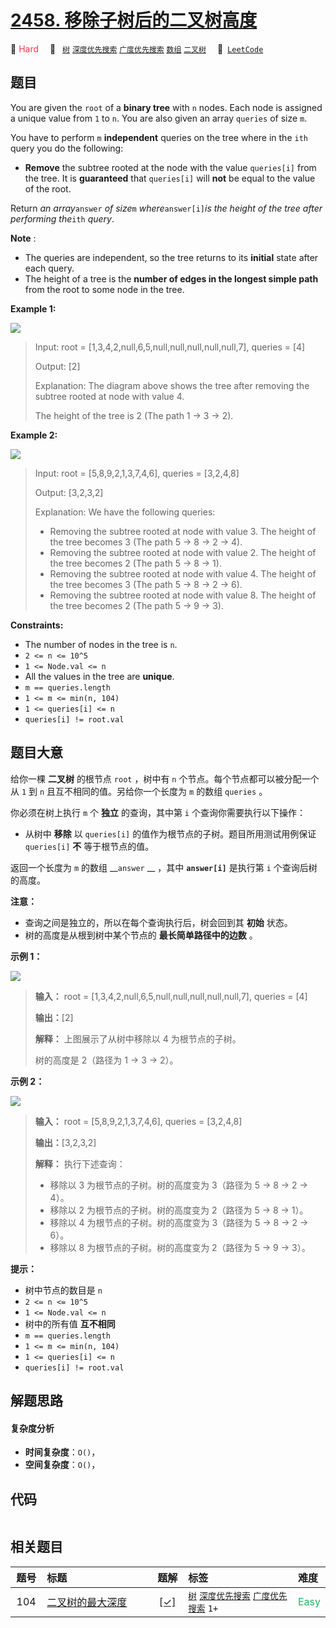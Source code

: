 # [2458. 移除子树后的二叉树高度](https://leetcode.com/problems/height-of-binary-tree-after-subtree-removal-queries)

🔴 <font color=#ff334b>Hard</font>&emsp; 🔖&ensp; [`树`](/outline/tag/tree.md) [`深度优先搜索`](/outline/tag/depth-first-search.md) [`广度优先搜索`](/outline/tag/breadth-first-search.md) [`数组`](/outline/tag/array.md) [`二叉树`](/outline/tag/binary-tree.md)&emsp; 🔗&ensp;[`LeetCode`](https://leetcode.com/problems/height-of-binary-tree-after-subtree-removal-queries)

## 题目

You are given the `root` of a **binary tree** with `n` nodes. Each node is
assigned a unique value from `1` to `n`. You are also given an array `queries`
of size `m`.

You have to perform `m` **independent** queries on the tree where in the `ith`
query you do the following:

  * **Remove** the subtree rooted at the node with the value `queries[i]` from the tree. It is **guaranteed** that `queries[i]` will **not** be equal to the value of the root.

Return _an array_`answer` _of size_`m` _where_`answer[i]`_is the height of the
tree after performing the_`ith` _query_.

**Note** :

  * The queries are independent, so the tree returns to its **initial** state after each query.
  * The height of a tree is the **number of edges in the longest simple path** from the root to some node in the tree.



**Example 1:**

![](https://assets.leetcode.com/uploads/2022/09/07/binaryytreeedrawio-1.png)

> Input: root = [1,3,4,2,null,6,5,null,null,null,null,null,7], queries = [4]
> 
> Output: [2]
> 
> Explanation: The diagram above shows the tree after removing the subtree rooted at node with value 4.
> 
> The height of the tree is 2 (The path 1 -> 3 -> 2).

**Example 2:**

![](https://assets.leetcode.com/uploads/2022/09/07/binaryytreeedrawio-2.png)

> Input: root = [5,8,9,2,1,3,7,4,6], queries = [3,2,4,8]
> 
> Output: [3,2,3,2]
> 
> Explanation: We have the following queries:
> - Removing the subtree rooted at node with value 3. The height of the tree becomes 3 (The path 5 -> 8 -> 2 -> 4).
> - Removing the subtree rooted at node with value 2. The height of the tree becomes 2 (The path 5 -> 8 -> 1).
> - Removing the subtree rooted at node with value 4. The height of the tree becomes 3 (The path 5 -> 8 -> 2 -> 6).
> - Removing the subtree rooted at node with value 8. The height of the tree becomes 2 (The path 5 -> 9 -> 3).

**Constraints:**

  * The number of nodes in the tree is `n`.
  * `2 <= n <= 10^5`
  * `1 <= Node.val <= n`
  * All the values in the tree are **unique**.
  * `m == queries.length`
  * `1 <= m <= min(n, 104)`
  * `1 <= queries[i] <= n`
  * `queries[i] != root.val`


## 题目大意

给你一棵 **二叉树** 的根节点 `root` ，树中有 `n` 个节点。每个节点都可以被分配一个从 `1` 到 `n` 且互不相同的值。另给你一个长度为
`m` 的数组 `queries` 。

你必须在树上执行 `m` 个 **独立** 的查询，其中第 `i` 个查询你需要执行以下操作：

  * 从树中 **移除** 以 `queries[i]` 的值作为根节点的子树。题目所用测试用例保证 `queries[i]` **不** 等于根节点的值。

返回一个长度为 `m` 的数组 __`answer` __ ，其中 __`answer[i]`__ 是执行第 `i` 个查询后树的高度。

**注意：**

  * 查询之间是独立的，所以在每个查询执行后，树会回到其 **初始** 状态。
  * 树的高度是从根到树中某个节点的 **最长简单路径中的边数** 。



**示例 1：**

![](https://assets.leetcode.com/uploads/2022/09/07/binaryytreeedrawio-1.png)

> 
> 
> 
> 
> 
> **输入：** root = [1,3,4,2,null,6,5,null,null,null,null,null,7], queries = [4]
> 
> **输出：**[2]
> 
> **解释：** 上图展示了从树中移除以 4 为根节点的子树。
> 
> 树的高度是 2（路径为 1 -> 3 -> 2）。
> 
> 

**示例 2：**

![](https://assets.leetcode.com/uploads/2022/09/07/binaryytreeedrawio-2.png)

> 
> 
> 
> 
> 
> **输入：** root = [5,8,9,2,1,3,7,4,6], queries = [3,2,4,8]
> 
> **输出：**[3,2,3,2]
> 
> **解释：** 执行下述查询：
> - 移除以 3 为根节点的子树。树的高度变为 3（路径为 5 -> 8 -> 2 -> 4）。
> - 移除以 2 为根节点的子树。树的高度变为 2（路径为 5 -> 8 -> 1）。
> - 移除以 4 为根节点的子树。树的高度变为 3（路径为 5 -> 8 -> 2 -> 6）。
> - 移除以 8 为根节点的子树。树的高度变为 2（路径为 5 -> 9 -> 3）。
> 
> 



**提示：**

  * 树中节点的数目是 `n`
  * `2 <= n <= 10^5`
  * `1 <= Node.val <= n`
  * 树中的所有值 **互不相同**
  * `m == queries.length`
  * `1 <= m <= min(n, 104)`
  * `1 <= queries[i] <= n`
  * `queries[i] != root.val`


## 解题思路

#### 复杂度分析

- **时间复杂度**：`O()`，
- **空间复杂度**：`O()`，

## 代码

```javascript

```

## 相关题目

<!-- prettier-ignore -->
| 题号 | 标题 | 题解 | 标签 | 难度 |
| :------: | :------ | :------: | :------ | :------ |
| 104 | [二叉树的最大深度](https://leetcode.com/problems/maximum-depth-of-binary-tree) | [[✓]](/problem/0104) |  [`树`](/outline/tag/tree.md) [`深度优先搜索`](/outline/tag/depth-first-search.md) [`广度优先搜索`](/outline/tag/breadth-first-search.md) `1+` | <font color=#15bd66>Easy</font> |

<style>
.blue {
    background-color: #096dd9;
    padding: 0.25rem 0.5rem;
    margin: 0;
    font-size: 0.85em;
    border-radius: 3px;
    color: white;
    font-weight: 500;
}
table th:first-of-type { width: 10%; }
table th:nth-of-type(2) { width: 35%; }
table th:nth-of-type(3) { width: 10%; }
table th:nth-of-type(4) { width: 35%; }
table th:nth-of-type(5) { width: 10%; }
</style>
